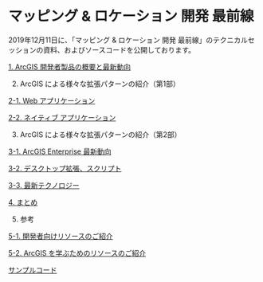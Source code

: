# マッピング & ロケーション 開発 最前線

2019年12月11日に、「マッピング & ロケーション 開発 最前線」のテクニカルセッションの資料、およびソースコードを公開しております。

[1. ArcGIS 開発者製品の概要と最新動向](/20191211_maplocation-dev-technical-session/01_ArcGIS_開発者製品の概要と最新動向.pdf)

2. ArcGIS による様々な拡張パターンの紹介（第1部）

[2-1. Web アプリケーション](/20191211_maplocation-dev-technical-session/02_01_Web_アプリケーション.pdf)

[2-2. ネイティブ アプリケーション](/20191211_maplocation-dev-technical-session/02_02_ネイティブ_アプリケーション.pdf)

3. ArcGIS による様々な拡張パターンの紹介（第2部）

[3-1. ArcGIS Enterprise 最新動向](/20191211_maplocation-dev-technical-session/03_01_ArcGIS_Enterprise_最新動向.pdf)

[3-2. デスクトップ拡張、スクリプト](/20191211_maplocation-dev-technical-session/03_02_デスクトップ拡張_スクリプト.pdf)

[3-3. 最新テクノロジー](/20191211_maplocation-dev-technical-session/03_03_最新テクノロジー.pdf)

[4. まとめ](/20191211_maplocation-dev-technical-session/04_まとめ.pdf)

5. 参考

[5-1. 開発者向けリソースのご紹介](/20191211_maplocation-dev-technical-session/05_01_参考_開発者向けリソースの紹介.pdf)

[5-2. ArcGIS を学ぶためのリソースのご紹介](/20191211_maplocation-dev-technical-session/05_02_参考_ArcGISを学ぶリソースの紹介.pdf)

[サンプルコード](/20191211_maplocation-dev-technical-session/Sample_Code)
